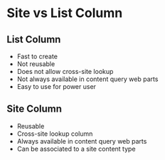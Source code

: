 # Site vs List Column

## List Column
* Fast to create
* Not reusable
* Does not allow cross-site lookup
* Not always available in content query web parts
* Easy to use for power user

## Site Column
* Reusable
* Cross-site lookup column
* Always available in content query web parts
* Can be associated to a site content type
